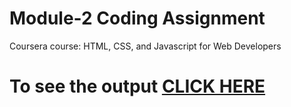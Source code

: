 

# Module-2 Coding Assignment

Coursera course: HTML, CSS, and Javascript for Web Developers

# To see the output [CLICK HERE](https://github.com/Shadmanansari027/coursera-test-mod2/blob/4a5145c3e0455fb174612aa7334a722a8d559daa/Assignment/module-2/index.html)
